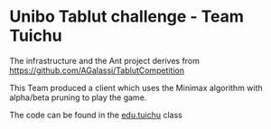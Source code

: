 # Unibo Tablut challenge - Team Tuichu

The infrastructure and the Ant project derives from https://github.com/AGalassi/TablutCompetition

This Team produced a client which uses the Minimax algorithm with alpha/beta pruning to play the game.

The code can be found in the [edu.tuichu](Tablut/src/edu/tuichu) class
